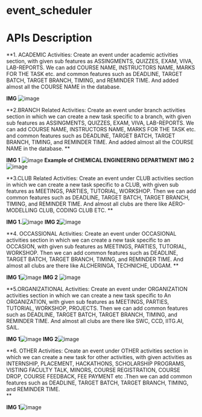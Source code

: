# event_scheduler
# APIs Description

**1. ACADEMIC Activities: 
Create an event under academic activities section, with given sub features as ASSINGMENTS, QUIZZES, EXAM, VIVA, LAB-REPORTS. We can add COURSE NAME, INSTRUCTORS NAME, MARKS FOR THE TASK etc. and common features such as DEADLINE, TARGET BATCH, TARGET BRANCH, TIMING, and REMINDER TIME.  And added almost all the COURSE NAME in the database.

**IMG** ![image](https://user-images.githubusercontent.com/84286157/130612621-7dd05c7f-2ead-4775-95a1-94893dd4c3d5.png)

**2.BRANCH Related Activities: 
Create an event under branch activities section in which we can create a new task specific to a branch, with given sub features as ASSINGMENTS, QUIZZES, EXAM, VIVA, LAB-REPORTS. We can add COURSE NAME, INSTRUCTORS NAME, MARKS FOR THE TASK etc. and common features such as DEADLINE, TARGET BATCH, TARGET BRANCH, TIMING, and REMINDER TIME.  And added almost all the COURSE NAME in the database.
**

**IMG 1** ![image](https://user-images.githubusercontent.com/84286157/130613535-15964517-c839-4845-a997-9d88d88400a2.png) **Example of CHEMICAL ENGINEERING DEPARTMENT**
**IMG 2**![image](https://user-images.githubusercontent.com/84286157/130613733-386bb2d4-dbdb-4a2b-a53f-f1c46f60065d.png)


**3.CLUB Related Activities: 
Create an event under CLUB activities section in which we can create a new task specific to a CLUB, with given sub features as MEETINGS, PARTIES, TUTORIAL, WORKSHOP. Then we can add common features such as DEADLINE, TARGET BATCH, TARGET BRANCH, TIMING, and REMINDER TIME.  And almost all clubs are there like AERO-MODELLING CLUB, CODING CLUB ETC.
**

**IMG 1.**![image](https://user-images.githubusercontent.com/84286157/130614286-9f5f6285-ed3d-4768-bdac-d9ddffb772b5.png)
**IMG 2**![image](https://user-images.githubusercontent.com/84286157/130614347-8f409e4a-d291-4734-8c0d-597722fc7da3.png)

**4. OCCASSIONAL Activities: 
Create an event under OCCASIONAL activities section in which we can create a new task specific to an OCCASION, with given sub features as MEETINGS, PARTIES, TUTORIAL, WORKSHOP. Then we can add common features such as DEADLINE, TARGET BATCH, TARGET BRANCH, TIMING, and REMINDER TIME.  And almost all clubs are there like ALCHERINGA, TECHNICHE, UDGAM.
**

**IMG 1**![image](https://user-images.githubusercontent.com/84286157/130615002-a74164f7-9244-4da2-a9ea-dcf4e1b2a84e.png)
**IMG 2** ![image](https://user-images.githubusercontent.com/84286157/130615088-9b974d13-87d7-4745-8d51-90cfdee2c5c0.png)

**5.ORGANIZATIONAL Activities: 
Create an event under ORGANIZATION activities section in which we can create a new task specific to An ORGANIZATION, with given sub features as MEETINGS, PARTIES, TUTORIAL, WORKSHOP, PROJECTS. Then we can add common features such as DEADLINE, TARGET BATCH, TARGET BRANCH, TIMING, and REMINDER TIME.  And almost all clubs are there like SWC, CCD, IITG.AI, SAIL.

**IMG 1**![image](https://user-images.githubusercontent.com/84286157/130615591-cca02da9-7f9c-4bd4-9f33-ee2762f5df55.png)
**IMG 2**![image](https://user-images.githubusercontent.com/84286157/130615631-ebe65b87-6cf9-4ee6-aeb3-7fc22c8089d6.png)


**6. OTHER Activities: 
Create an event under OTHER activities section in which we can create a new task for other activities, with given activities as INTERNSHIP, PLACEMENT, HACKATHONS, SCHOLARSHIP PROGRAMS, VISTING FACULTY TALK, MINORS, COURSE REGISTRATION, COURSE DROP, COURSE FEEDBACK, FEE PAYMENT etc .Then we can add common features such as DEADLINE, TARGET BATCH, TARGET BRANCH, TIMING, and REMINDER TIME.  
**

**IMG 1**![image](https://user-images.githubusercontent.com/84286157/130616595-2ec52ae4-0aa2-4650-ac5b-db5e8f3abd55.png)


